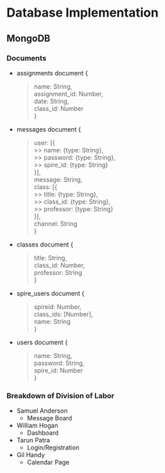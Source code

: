 # Database Implementation

## MongoDB

### Documents

* assignments document {  
    > name: String,  
    > assignment_id: Number,  
    > date: String,  
    > class_id: Number  
}  

* messages document {  
    > user: [{  
        >> name: {type: String},  
        >> password: {type: String},  
        >> spire_id: {type: String}  
    > }],  
    > message: String,  
    > class: [{  
        >> title: {type: String},  
        >> class_id: {type: String},  
        >> professor: {type: String}  
    > }],  
    > channel: String  
}  

* classes document {  
    > title: String,  
    > class_id: Number,  
    > professor: String  
}  

* spire_users document {  
    > spireid: Number,  
    > class_ids: [Number],  
    > name: String  
}  

* users document {  
    > name: String,  
    > password: String,  
    > spire_id: Number  
}  

### Breakdown of Division of Labor

* Samuel Anderson
    * Message Board
* William Hogan
    * Dashboard
* Tarun Patra
    * Login/Registration
* Gil Handy
    * Calendar Page